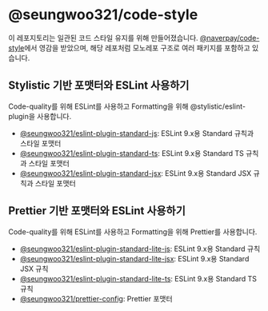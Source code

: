 # @seungwoo321/code-style

이 레포지토리는 일관된 코드 스타일 유지를 위해 만들어졌습니다.
[@naverpay/code-style](https://github.com/NaverPayDev/code-style/)에서 영감을 받았으며, 해당 레포처럼 모노레포 구조로 여러 패키지를 포함하고 있습니다.

## Stylistic 기반 포맷터와 ESLint 사용하기

Code-quality를 위해 ESLint를 사용하고 Formatting을 위해 @stylistic/eslint-plugin을 사용합니다.

- [@seungwoo321/eslint-plugin-standard-js](/packages/eslint-plugin-standard-js/): ESLint 9.x용 Standard 규칙과 스타일 포맷터
- [@seungwoo321/eslint-plugin-standard-ts](/packages/eslint-plugin-standard-ts/): ESLint 9.x용 Standard TS 규칙과 스타일 포맷터
- [@seungwoo321/eslint-plugin-standard-jsx](/packages/eslint-plugin-standard-jsx/): ESLint 9.x용 Standard JSX 규칙과 스타일 포맷터

## Prettier 기반 포맷터와 ESLint 사용하기

Code-quality를 위해 ESLint를 사용하고 Formatting을 위해 Prettier를 사용합니다.

- [@seungwoo321/eslint-plugin-standard-lite-js](/packages/eslint-plugin-standard-lite-js/): ESLint 9.x용 Standard 규칙
- [@seungwoo321/eslint-plugin-standard-lite-jsx](/packages/eslint-plugin-standard-lite-jsx/): ESLint 9.x용 Standard JSX 규칙
- [@seungwoo321/eslint-plugin-standard-lite-ts](/packages/eslint-plugin-standard-lite-ts/): ESLint 9.x용 Standard TS 규칙
- [@seungwoo321/prettier-config](/packages/prettier-config/): Prettier 포맷터


<!-- 
## 템플릿

코드 스타일을 적용한 개발 템플릿을 별도 레포지토리로 제공합니다 (추후 링크 추가 예정)
- Vite 템플릿
- Vite + React 19 + ESLint 9 + Standard rule
- Vite + Vue2 + ESLint 9 + Standard rule
- Vite + Vue3 + ESLint 9 + Standard rule
- Next 템플릿
- Next 15 + ESLint 9 + Standard rule
- Next 15 + Tailwind 4 + Shadcn/UI + ESLint 9 + Standard rule
- Turborepo 템플릿
-->
